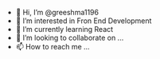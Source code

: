 - 👋 Hi, I’m @greeshma1196
- 👀 I’m interested in Fron End Development
- 🌱 I’m currently learning React
- 💞️ I’m looking to collaborate on ...
- 📫 How to reach me ...

<!---
greeshma1196/greeshma1196 is a ✨ special ✨ repository because its `README.md` (this file) appears on your GitHub profile.
You can click the Preview link to take a look at your changes.
--->
